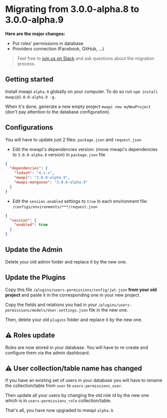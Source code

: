 # Migrating from 3.0.0-alpha.8 to 3.0.0-alpha.9

**Here are the major changes:**

- Put roles' permissions in database
- Providers connection (Facebook, GitHub, ...)

> Feel free to [join us on Slack](http://slack.mwapi.io) and ask questions about the migration process.


## Getting started

Install mwapi `alpha.9` globally on your computer. To do so run `npm install mwapi@3.0.0-alpha.9 -g`.

When it's done, generate a new empty project `mwapi new myNewProject` (don't pay attention to the database configuration).

## Configurations

You will have to update just 2 files: `package.json` and `request.json`

- Edit the mwapi's dependencies version: (move mwapi's dependencies to `3.0.0-alpha.9` version) in `package.json` file

```json
{
  "dependencies": {
    "lodash": "4.x.x",
    "mwapi": "3.0.0-alpha.9",
    "mwapi-mongoose": "3.0.0-alpha.9"
  }
}
```


- Edit the `session.enabled` settings to `true` in each environment file: `/configs/environments/***/request.json`

```json
{
  "session": {
    "enabled": true
  }
}
```


## Update the Admin

Delete your old admin folder and replace it by the new one.


## Update the Plugins

Copy this file `/plugins/users-permissions/config/jwt.json` **from your old project** and paste it in the corresponding one in your new project.

Copy the fields and relations you had in your `/plugins/users-permissions/models/User.settings.json` file in the new one.

Then, delete your old `plugins` folder and replace it by the new one.


## ⚠️  Roles update

Roles are now stored in your database. You will have to re-create and configure them via the admin dashboard.


## ⚠️  User collection/table name has changed

If you have an existing set of users in your database you will have to rename the collection/table from `user` to `users-permissions_user`.

Then update all your users by changing the old role id by the new one which is in `users-permissions_role` collection/table.


That's all, you have now upgraded to mwapi `alpha.9`.

